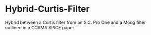 # Hybrid-Curtis-Filter
Hybrid between a Curtis filter from an S.C. Pro One and a Moog filter outlined in a CCRMA SPICE paper
